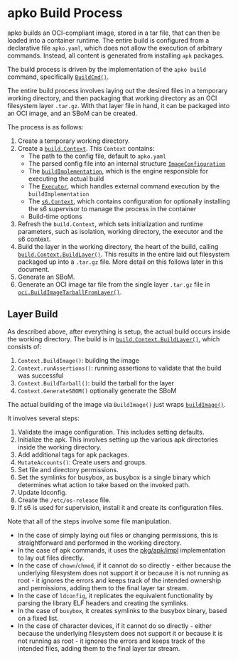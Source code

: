 # apko Build Process

apko builds an OCI-compliant image, stored in a tar file, that can then be loaded into a container runtime.
The entire build is configured from a declarative file `apko.yaml`, which does not allow the execution of arbitrary
commands. Instead, all content is generated from installing `apk` packages.

The build process is driven by the implementation of the `apko build` command, specifically
[`BuildCmd()`](../internal/cli/build.go#L104).

The entire build process involves laying out the desired files in a temporary working directory, and then
packaging that working directory as an OCI filesystem layer `.tar.gz`. With that layer file in hand,
it can be packaged into an OCI image, and an SBoM can be created.

The process is as follows:

1. Create a temporary working directory.
1. Create a [`build.Context`](../pkg/build/build.go#L37-45). This `Context` contains:
   * The path to the config file, default to `apko.yaml`
   * The parsed config file into an internal structure [`ImageConfiguration`](../pkg/build/types/types.go#L55-83)
   * The [`buildImplementation`](../pkg/build/build_implementation.go#L43-59), which is the engine responsible for executing the actual build
   * The [`Executor`](../pkg/exec/exec.go#L26-31), which handles external command execution by the `buildImplementation`
   * The [`s6.Context`](../pkg/s6/s6.go#L23-26), which contains configuration for optionally installing the s6 supervisor to manage the process in the container
   * Build-time options
1. Refresh the `build.Context`, which sets initialization and runtime parameters, such as isolation, working directory, the executor and the s6 context.
1. Build the layer in the working directory, the heart of the build, calling [`build.Context.BuildLayer()`](../pkg/build/build.go#L80-109). This results in the entire laid out filesystem packaged up into a `.tar.gz` file. More detail on this follows later in this document.
1. Generate an SBoM.
1. Generate an OCI image tar file from the single layer `.tar.gz` file in [`oci.BuildImageTarballFromLayer()`](../pkg/build/oci/oci.go#L285).

## Layer Build

As described above, after everything is setup, the actual build occurs inside the working directory.
The build is in [`build.Context.BuildLayer()`](../pkg/build/build.go#L80-109), which consists of:

1. `Context.BuildImage()`: building the image
1. `Context.runAssertions()`: running assertions to validate that the build was successful
1. `Context.BuildTarball()`: build the tarball for the layer
1. `Context.GenerateSBOM()` optionally generate the SBoM

The actual building of the image via `BuildImage()` just wraps [`buildImage()`](../pkg/build/build_implementation.go#L195-247).

It involves several steps:

1. Validate the image configuration. This includes setting defaults.
1. Initialize the apk. This involves setting up the various apk directories inside the working directory.
1. Add additional tags for apk packages.
1. `MutateAccounts()`: Create users and groups.
1. Set file and directory permissions.
1. Set the symlinks for busybox, as busybox is a single binary which determines what action to take based on the invoked path.
1. Update ldconfig.
1. Create the `/etc/os-release` file.
1. If s6 is used for supervision, install it and create its configuration files.

Note that all of the steps involve some file manipulation.

* In the case of simply laying out files or changing permissions, this is straightforward and performed in the working directory.
* In the case of apk commands, it uses the [pkg/apk/impl](../pkg/apk/impl/) implementation to lay out files directly.
* In the case of `chown`/`chmod`, if it cannot do so directly - either because the underlying filesystem does not support it or because it is not running as root - it ignores the errors and keeps track of the intended ownership and permissions, adding them to the final layer tar stream.
* In the case of `ldconfig`, it replicates the equivalent functionality by parsing the library ELF headers and creating the symlinks.
* In the case of `busybox`, it creates symlinks to the busybox binary, based on a fixed list.
* In the case of character devices, if it cannot do so directly - either because the underlying filesystem does not support it or because it is not running as root - it ignores the errors and keeps track of the intended files, adding them to the final layer tar stream.

